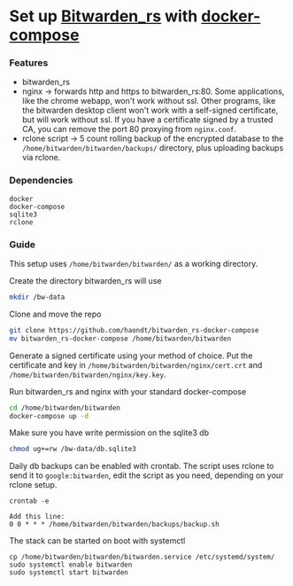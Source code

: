 # Set up [Bitwarden_rs](https://github.com/dani-garcia/bitwarden_rs) with [docker-compose](https://docs.docker.com/compose/)

### Features

* bitwarden_rs
* nginx -> forwards http and https to bitwarden_rs:80. Some applications, like the chrome webapp, won't work without ssl. Other programs, like the bitwarden desktop client won't work with a self-signed certificate, but will work without ssl. If you have a certificate signed by a trusted CA, you can remove the port 80 proxying from `nginx.conf`.
* rclone script -> 5 count rolling backup of the encrypted database to the `/home/bitwarden/bitwarden/backups/` directory, plus uploading backups via rclone.

### Dependencies

```
docker
docker-compose
sqlite3
rclone
```

### Guide

This setup uses `/home/bitwarden/bitwarden/` as a working directory.

Create the directory bitwarden_rs will use

```bash
mkdir /bw-data
```

Clone and move the repo

```bash
git clone https://github.com/haondt/bitwarden_rs-docker-compose
mv bitwarden_rs-docker-compose /home/bitwarden/bitwarden
```

Generate a signed certificate using your method of choice.
Put the certificate and key in `/home/bitwarden/bitwarden/nginx/cert.crt` and `/home/bitwarden/bitwarden/nginx/key.key`. 


Run bitwarden_rs and nginx with your standard docker-compose

```bash
cd /home/bitwarden/bitwarden
docker-compose up -d
```

Make sure you have write permission on the sqlite3 db

```bash
chmod ug+=rw /bw-data/db.sqlite3
```

Daily db backups can be enabled with crontab. The script uses rclone to send it to `google:bitwarden`, edit the script as you need, depending on your rclone setup.

```
crontab -e

Add this line:
0 0 * * * /home/bitwarden/bitwarden/backups/backup.sh
```

The stack can be started on boot with systemctl 

```
cp /home/bitwarden/bitwarden/bitwarden.service /etc/systemd/system/
sudo systemctl enable bitwarden
sudo systemctl start bitwarden
``` 
